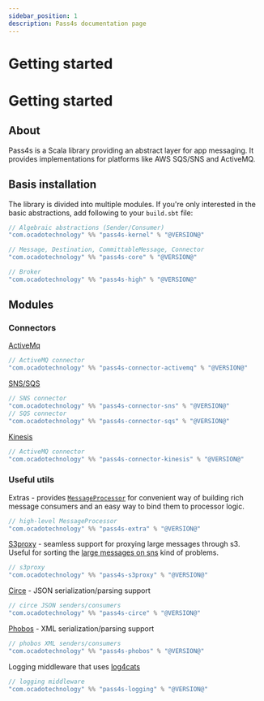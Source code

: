 ```yaml
---
sidebar_position: 1
description: Pass4s documentation page
---
```


# Getting started


# Getting started

## About

Pass4s is a Scala library providing an abstract layer for app messaging. It provides implementations for platforms like AWS SQS/SNS and ActiveMQ.

## Basis installation

The library is divided into multiple modules. If you're only interested in the basic abstractions, add following to your `build.sbt` file:

```scala
// Algebraic abstractions (Sender/Consumer)
"com.ocadotechnology" %% "pass4s-kernel" % "@VERSION@"

// Message, Destination, CommittableMessage, Connector
"com.ocadotechnology" %% "pass4s-core" % "@VERSION@"

// Broker
"com.ocadotechnology" %% "pass4s-high" % "@VERSION@"
```

## Modules 

### Connectors

[ActiveMq](https://activemq.apache.org/)
```scala
// ActiveMQ connector
"com.ocadotechnology" %% "pass4s-connector-activemq" % "@VERSION@"
```

[SNS/SQS](https://aws.amazon.com/blogs/aws/queues-and-notifications-now-best-friends/)
```scala
// SNS connector
"com.ocadotechnology" %% "pass4s-connector-sns" % "@VERSION@"
// SQS connector
"com.ocadotechnology" %% "pass4s-connector-sqs" % "@VERSION@"
```

[Kinesis](https://aws.amazon.com/kinesis/)
```scala
// ActiveMQ connector
"com.ocadotechnology" %% "pass4s-connector-kinesis" % "@VERSION@"
```

### Useful utils

Extras - provides [`MessageProcessor`](modules/message-processor) for convenient way of building rich message consumers and an easy way to bind them to processor logic.
```scala
// high-level MessageProcessor
"com.ocadotechnology" %% "pass4s-extra" % "@VERSION@"
```

[S3proxy](modules/s3proxy) - seamless support for proxying large messages through s3. Useful for sorting the [large messages on sns](https://docs.aws.amazon.com/sns/latest/dg/large-message-payloads.html) kind of problems.
```scala
// s3proxy
"com.ocadotechnology" %% "pass4s-s3proxy" % "@VERSION@"

```
[Circe](https://circe.github.io/circe/) - JSON serialization/parsing support
```scala
// circe JSON senders/consumers
"com.ocadotechnology" %% "pass4s-circe" % "@VERSION@"
```

[Phobos](https://github.com/Tinkoff/phobos) - XML serialization/parsing support
```scala
// phobos XML senders/consumers
"com.ocadotechnology" %% "pass4s-phobos" % "@VERSION@"
```

Logging middleware that uses [log4cats](https://typelevel.org/log4cats/)
```scala
// logging middleware
"com.ocadotechnology" %% "pass4s-logging" % "@VERSION@"
```
